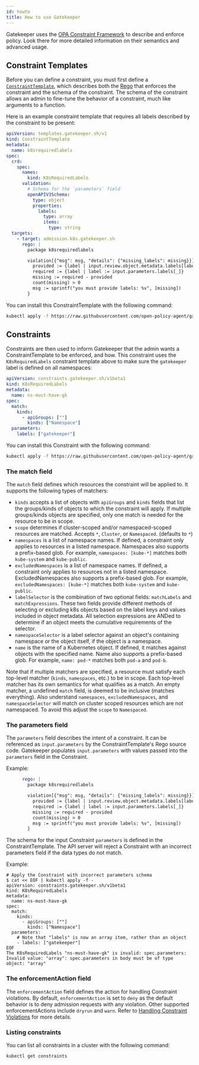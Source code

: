 ```yaml
---
id: howto
title: How to use Gatekeeper
---
```


Gatekeeper uses the [OPA Constraint Framework](https://github.com/open-policy-agent/frameworks/tree/master/constraint) to describe and enforce policy. Look there for more detailed information on their semantics and advanced usage.

## Constraint Templates

Before you can define a constraint, you must first define a [`ConstraintTemplate`](constrainttemplates.md), which describes both the [Rego](https://www.openpolicyagent.org/docs/latest/#rego) that enforces the constraint and the schema of the constraint. The schema of the constraint allows an admin to fine-tune the behavior of a constraint, much like arguments to a function.

Here is an example constraint template that requires all labels described by the constraint to be present:

```yaml
apiVersion: templates.gatekeeper.sh/v1
kind: ConstraintTemplate
metadata:
  name: k8srequiredlabels
spec:
  crd:
    spec:
      names:
        kind: K8sRequiredLabels
      validation:
        # Schema for the `parameters` field
        openAPIV3Schema:
          type: object
          properties:
            labels:
              type: array
              items:
                type: string
  targets:
    - target: admission.k8s.gatekeeper.sh
      rego: |
        package k8srequiredlabels

        violation[{"msg": msg, "details": {"missing_labels": missing}}] {
          provided := {label | input.review.object.metadata.labels[label]}
          required := {label | label := input.parameters.labels[_]}
          missing := required - provided
          count(missing) > 0
          msg := sprintf("you must provide labels: %v", [missing])
        }
```

You can install this ConstraintTemplate with the following command:

```sh
kubectl apply -f https://raw.githubusercontent.com/open-policy-agent/gatekeeper/master/demo/basic/templates/k8srequiredlabels_template.yaml
```

## Constraints

Constraints are then used to inform Gatekeeper that the admin wants a ConstraintTemplate to be enforced, and how. This constraint uses the `K8sRequiredLabels` constraint template above to make sure the `gatekeeper` label is defined on all namespaces:

```yaml
apiVersion: constraints.gatekeeper.sh/v1beta1
kind: K8sRequiredLabels
metadata:
  name: ns-must-have-gk
spec:
  match:
    kinds:
      - apiGroups: [""]
        kinds: ["Namespace"]
  parameters:
    labels: ["gatekeeper"]
```

You can install this Constraint with the following command:

```sh
kubectl apply -f https://raw.githubusercontent.com/open-policy-agent/gatekeeper/master/demo/basic/constraints/all_ns_must_have_gatekeeper.yaml
```
### The match field

The `match` field defines which resources the constraint will be applied to. It supports the following types of matchers:

   * `kinds` accepts a list of objects with `apiGroups` and `kinds` fields that list the groups/kinds of objects to which the constraint will apply. If multiple groups/kinds objects are specified, only one match is needed for the resource to be in scope.
   * `scope` determines if cluster-scoped and/or namespaced-scoped resources are matched.  Accepts `*`, `Cluster`, or `Namespaced`. (defaults to `*`)
   * `namespaces` is a list of namespace names. If defined, a constraint only applies to resources in a listed namespace.  Namespaces also supports a prefix-based glob.  For example, `namespaces: [kube-*]` matches both `kube-system` and `kube-public`.
   * `excludedNamespaces` is a list of namespace names. If defined, a constraint only applies to resources not in a listed namespace. ExcludedNamespaces also supports a prefix-based glob.  For example, `excludedNamespaces: [kube-*]` matches both `kube-system` and `kube-public`.
   * `labelSelector` is the combination of two optional fields: `matchLabels` and `matchExpressions`.  These two fields provide different methods of selecting or excluding k8s objects based on the label keys and values included in object metadata.  All selection expressions are ANDed to determine if an object meets the cumulative requirements of the selector.
   * `namespaceSelector` is a label selector against an object's containing namespace or the object itself, if the object is a namespace.
   * `name` is the name of a Kubernetes object.  If defined, it matches against objects with the specified name.  Name also supports a prefix-based glob.  For example, `name: pod-*` matches both `pod-a` and `pod-b`.

Note that if multiple matchers are specified, a resource must satisfy each top-level matcher (`kinds`, `namespaces`, etc.) to be in scope. Each top-level matcher has its own semantics for what qualifies as a match. An empty matcher, a undefined `match` field, is deemed to be inclusive (matches everything). Also understand `namespaces`, `excludedNamespaces`, and `namespaceSelector` will match on cluster scoped resources which are not namespaced. To avoid this adjust the `scope` to `Namespaced`.

### The parameters field

The `parameters` field describes the intent of a constraint. It can be referenced as `input.parameters` by the ConstraintTemplate's Rego source code. Gatekeeper populates `input.parameters` with values passed into the `parameters` field in the Constraint.

Example:
```yaml
      rego: |
        package k8srequiredlabels

        violation[{"msg": msg, "details": {"missing_labels": missing}}] {
          provided := {label | input.review.object.metadata.labels[label]}
          required := {label | label := input.parameters.labels[_]}
          missing := required - provided
          count(missing) > 0
          msg := sprintf("you must provide labels: %v", [missing])
        }
```
The schema for the input Constraint `parameters` is defined in the ConstraintTemplate. The API server will reject a Constraint with an incorrect parameters field if the data types do not match.

Example:
```shell
# Apply the Constraint with incorrect parameters schema
$ cat << EOF | kubectl apply -f -
apiVersion: constraints.gatekeeper.sh/v1beta1
kind: K8sRequiredLabels
metadata:
  name: ns-must-have-gk
spec:
  match:
    kinds:
      - apiGroups: [""]
        kinds: ["Namespace"]
  parameters:
    # Note that "labels" is now an array item, rather than an object
    - labels: ["gatekeeper"]
EOF
The K8sRequiredLabels "ns-must-have-gk" is invalid: spec.parameters: Invalid value: "array": spec.parameters in body must be of type object: "array"
```

### The enforcementAction field

The `enforcementAction` field defines the action for handling Constraint violations. By default, `enforcementAction` is set to `deny` as the default behavior is to deny admission requests with any violation. Other supported enforcementActions include `dryrun` and `warn`. Refer to [Handling Constraint Violations](violations.md) for more details.

### Listing constraints
You can list all constraints in a cluster with the following command:

```sh
kubectl get constraints
```

